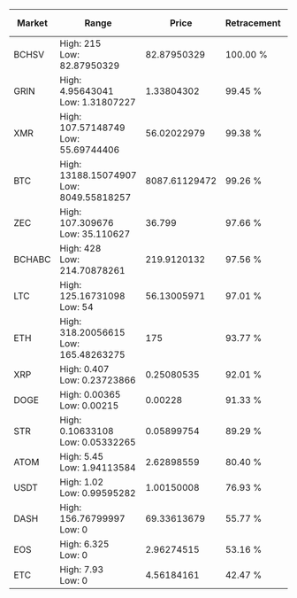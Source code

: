 | Market | Range | Price| Retracement | Doubles to 50% |
| --- | --- | --- | --- | --- |
| BCHSV | High: 215<br />Low: 82.87950329 | 82.87950329 | 100.00 % | 1.80 |
| GRIN | High: 4.95643041<br />Low: 1.31807227 | 1.33804302 | 99.45 % | 2.34 |
| XMR | High: 107.57148749<br />Low: 55.69744406 | 56.02022979 | 99.38 % | 1.46 |
| BTC | High: 13188.15074907<br />Low: 8049.55818257 | 8087.61129472 | 99.26 % | 1.31 |
| ZEC | High: 107.309676<br />Low: 35.110627 | 36.799 | 97.66 % | 1.94 |
| BCHABC | High: 428<br />Low: 214.70878261 | 219.9120132 | 97.56 % | 1.46 |
| LTC | High: 125.16731098<br />Low: 54 | 56.13005971 | 97.01 % | 1.60 |
| ETH | High: 318.20056615<br />Low: 165.48263275 | 175 | 93.77 % | 1.38 |
| XRP | High: 0.407<br />Low: 0.23723866 | 0.25080535 | 92.01 % | 1.28 |
| DOGE | High: 0.00365<br />Low: 0.00215 | 0.00228 | 91.33 % | 1.27 |
| STR | High: 0.10633108<br />Low: 0.05332265 | 0.05899754 | 89.29 % | 1.35 |
| ATOM | High: 5.45<br />Low: 1.94113584 | 2.62898559 | 80.40 % | 1.41 |
| USDT | High: 1.02<br />Low: 0.99595282 | 1.00150008 | 76.93 % | 1.01 |
| DASH | High: 156.76799997<br />Low: 0 | 69.33613679 | 55.77 % | 1.13 |
| EOS | High: 6.325<br />Low: 0 | 2.96274515 | 53.16 % | 1.07 |
| ETC | High: 7.93<br />Low: 0 | 4.56184161 | 42.47 % | 0.00 |
